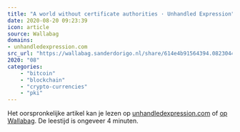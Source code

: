 ```yaml
---
title: "A world without certificate authorities · Unhandled Expression"
date: 2020-08-20 09:23:39
icon: article
source: Wallabag
domains:
- unhandledexpression.com
src_url: "https://wallabag.sanderdorigo.nl/share/614e4b91564394.08230441"
2020: "08"
categories:
    - "bitcoin"
    - "blockchain"
    - "crypto-currencies"
    - "pki"
---
```

Het oorspronkelijke artikel kan je lezen op [unhandledexpression.com](http://unhandledexpression.com/general/security/2014/07/21/a-world-without-certificate-authorities.html) of [op Wallabag](https://wallabag.sanderdorigo.nl/share/614e4b91564394.08230441). De leestijd is ongeveer 4 minuten.